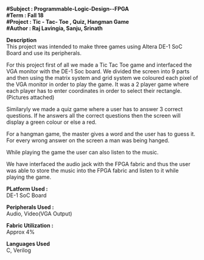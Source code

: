 **#Subject : Programmable-Logic-Design--FPGA  
#Term : Fall 18  
#Project : Tic - Tac- Toe , Quiz, Hangman Game  
#Author : Raj Lavingia, Sanju, Srinath**    

**Description**  
This project was intended to make three games using Altera DE-1 SoC Board and use its peripherals.

For this project first of all we made a Tic Tac Toe game and interfaced the VGA monitor with the DE-1 Soc board. We divided the screen into 9 parts and then using the matrix system and grid system we coloured each pixel of the VGA monitor in order to play the game. It was a 2 player game where each player has to enter coordinates in order to select their rectangle.
(Pictures attached)

Similaryly we made a quiz game where a user has to answer 3 correct questions. If he answers all the correct questions then the screen will display a green colour or else a red. 

For a hangman game, the master gives a word and the user has to guess it. For every wrong answer on the screen a man was being hanged.

While playing the game the user can also listen to the music.

We have interfaced the audio jack with the FPGA fabric and thus the user was able to store the music into the FPGA fabric and listen to it while 
playing the game.

**PLatform Used :**  
DE-1 SoC Board

**Peripherals Used :**  
Audio, Video(VGA Output)

**Fabric Utilization :**  
Approx 4%

**Languages Used**  
C, Verilog


